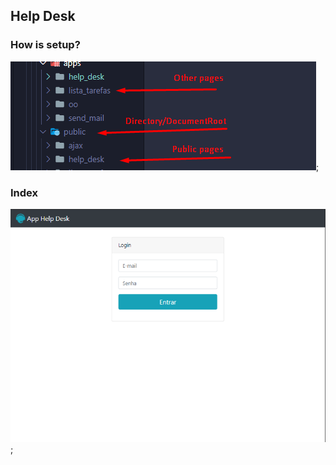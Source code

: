 ## Help Desk

### How is setup?

![Setup img](http://github.com/antoniobsi21/help_desk/blob/main/setup_ini.png?raw=true);

### Index

![Index img](http://github.com/antoniobsi21/help_desk/blob/main/index.png);
